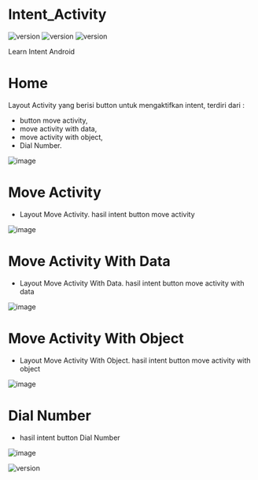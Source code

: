 # Intent_Activity
![version](https://img.shields.io/badge/By-Aryo%20Djati-9cf)
![version](https://img.shields.io/badge/Kelas-XI%20RPL%203-brightgreen)
![version](https://img.shields.io/badge/No-08-informational)

Learn Intent Android

# Home 
Layout Activity yang berisi button untuk mengaktifkan intent, terdiri dari :
* button move activity, 
* move activity with data, 
* move activity with object, 
* Dial Number.

![image](https://github.com/Aryodjat1/Intent_Activity/blob/master/screenshoot/Home.jpg)


# Move Activity
* Layout Move Activity. hasil intent button move activity

![image](https://github.com/Aryodjat1/Intent_Activity/blob/master/screenshoot/Move%20Activity.jpg)


# Move Activity With Data
* Layout Move Activity With Data. hasil intent button move activity with data

![image](https://github.com/Aryodjat1/Intent_Activity/blob/master/screenshoot/Move%20Data.jpg)


# Move Activity With Object
* Layout Move Activity With Object. hasil intent button move activity with object

![image](https://github.com/Aryodjat1/Intent_Activity/blob/master/screenshoot/Move%20Object.jpg)


# Dial Number
* hasil intent button Dial Number

![image](https://github.com/Aryodjat1/Intent_Activity/blob/master/screenshoot/Dial%20Number.jpg)

![version](https://img.shields.io/badge/Thank%20You-brightgreen)

